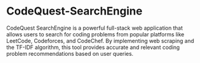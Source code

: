 # CodeQuest-SearchEngine
CodeQuest SearchEngine is a powerful full-stack web application that allows users to search for coding problems from popular platforms like LeetCode, Codeforces, and CodeChef. By implementing web scraping and the TF-IDF algorithm, this tool provides accurate and relevant coding problem recommendations based on user queries.
